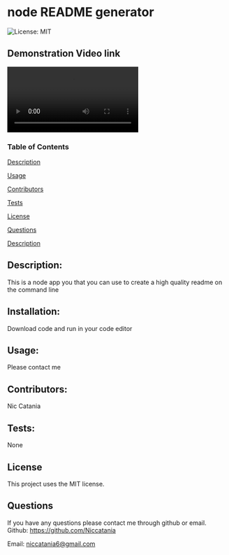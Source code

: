 

# node README generator


  ![License: MIT](https://img.shields.io/badge/License-MIT-blue.svg)

## Demonstration Video link
  ![Demonstration video!](https://github.com/Niccatania/nodeREADMEGenerator/blob/main/main/assets/Readmevid.mp4)


  ### Table of Contents  

  [Description](#Description)

  [Usage](#Usage)  

  [Contributors](#Contributors) 

  [Tests](#Tests)  

  [License](#License) 

  [Questions](#Questions)  
  
  [Description](#Description) 
  


## Description:
This is a node app you that you can use to create a high quality readme on the command line
## Installation:
Download code and run in your code editor
## Usage:
Please contact me
## Contributors:
Nic Catania
## Tests:
None
## License
This project uses the MIT license.
## Questions
If you have any questions please contact me through github or email.
Github: https://github.com/Niccatania

Email: niccatania6@gmail.com
